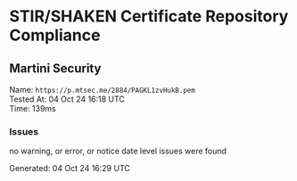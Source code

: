# STIR/SHAKEN Certificate Repository Compliance

## Martini Security

Name: `https://p.mtsec.me/2884/PAGKL1zvHukB.pem`\
Tested At: 04 Oct 24 16:18 UTC\
Time: 139ms

### Issues

no warning, or error, or notice date level issues were found

Generated: 04 Oct 24 16:29 UTC
